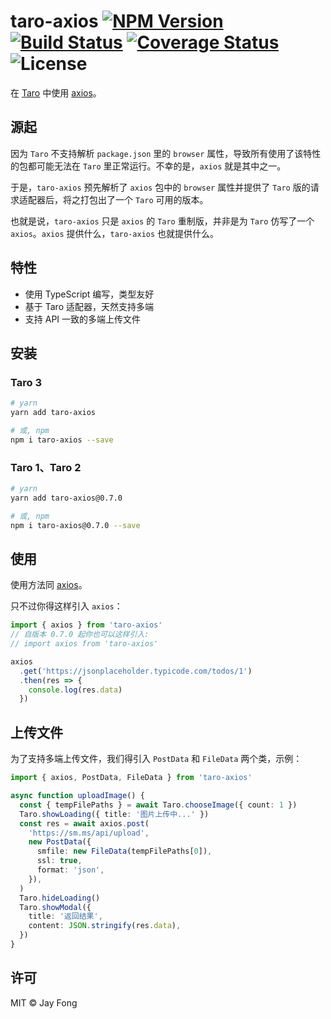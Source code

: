 # taro-axios <a href="https://www.npmjs.com/package/taro-axios"><img src="https://badge.fury.io/js/taro-axios.svg" alt="NPM Version"></a> <a href="https://travis-ci.org/fjc0k/taro-axios"><img src="https://travis-ci.org/fjc0k/taro-axios.svg?branch=master" alt="Build Status"></a> <a href="https://codecov.io/gh/fjc0k/taro-axios"><img src="https://codecov.io/gh/fjc0k/taro-axios/branch/master/graph/badge.svg" alt="Coverage Status"></a> <img src="https://badgen.net/github/license/fjc0k/taro-axios" alt="License">

在 [Taro](https://github.com/NervJS/taro) 中使用 [axios](https://github.com/axios/axios)。

## 源起

因为 `Taro` 不支持解析 `package.json` 里的 `browser` 属性，导致所有使用了该特性的包都可能无法在 `Taro` 里正常运行。不幸的是，`axios` 就是其中之一。

于是，`taro-axios` 预先解析了 `axios` 包中的 `browser` 属性并提供了 `Taro` 版的请求适配器后，将之打包出了一个 `Taro` 可用的版本。

也就是说，`taro-axios` 只是 `axios` 的 `Taro` 重制版，并非是为 `Taro` 仿写了一个 `axios`。`axios` 提供什么，`taro-axios` 也就提供什么。

## 特性

- 使用 TypeScript 编写，类型友好
- 基于 Taro 适配器，天然支持多端
- 支持 API 一致的多端上传文件

## 安装

### Taro 3

```bash
# yarn
yarn add taro-axios

# 或, npm
npm i taro-axios --save
```

### Taro 1、Taro 2


```bash
# yarn
yarn add taro-axios@0.7.0

# 或, npm
npm i taro-axios@0.7.0 --save
```

## 使用

使用方法同 [axios](https://github.com/axios/axios#axios)。

只不过你得这样引入 `axios`：

```ts
import { axios } from 'taro-axios'
// 自版本 0.7.0 起你也可以这样引入:
// import axios from 'taro-axios'

axios
  .get('https://jsonplaceholder.typicode.com/todos/1')
  .then(res => {
    console.log(res.data)
  })
```

## 上传文件

为了支持多端上传文件，我们得引入 `PostData` 和 `FileData` 两个类，示例：

```ts
import { axios, PostData, FileData } from 'taro-axios'

async function uploadImage() {
  const { tempFilePaths } = await Taro.chooseImage({ count: 1 })
  Taro.showLoading({ title: '图片上传中...' })
  const res = await axios.post(
    'https://sm.ms/api/upload',
    new PostData({
      smfile: new FileData(tempFilePaths[0]),
      ssl: true,
      format: 'json',
    }),
  )
  Taro.hideLoading()
  Taro.showModal({
    title: '返回结果',
    content: JSON.stringify(res.data),
  })
}
```

## 许可

MIT © Jay Fong
